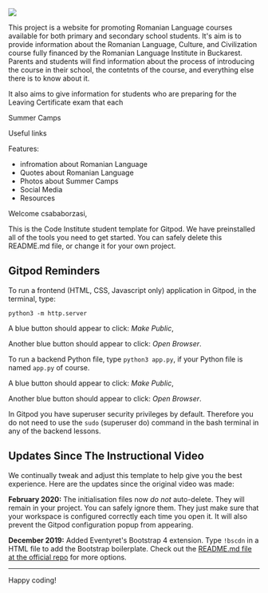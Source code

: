 <img src="https://codeinstitute.s3.amazonaws.com/fullstack/ci_logo_small.png" style="margin: 0;">





This project is a website for promoting Romanian Language courses available for both 
primary and secondary school students. It's aim is to provide information about the 
Romanian Language, Culture, and Civilization course fully financed by the Romanian 
Language Institute in Buckarest. Parents and students will find information about
the process of introducing the course in their school, the contetnts of the course, 
and everything else there is to know about it. 

It also aims to give information for students who are preparing for the Leaving
Certificate exam that each 

Summer Camps

Useful links



Features:
- infromation about Romanian Language
- Quotes about Romanian Language
- Photos about Summer Camps
- Social Media
- Resources














Welcome csababorzasi,

This is the Code Institute student template for Gitpod. We have preinstalled all of the tools you need to get started. You can safely delete this README.md file, or change it for your own project.

## Gitpod Reminders

To run a frontend (HTML, CSS, Javascript only) application in Gitpod, in the terminal, type:

`python3 -m http.server`

A blue button should appear to click: *Make Public*,

Another blue button should appear to click: *Open Browser*.

To run a backend Python file, type `python3 app.py`, if your Python file is named `app.py` of course.

A blue button should appear to click: *Make Public*,

Another blue button should appear to click: *Open Browser*.

In Gitpod you have superuser security privileges by default. Therefore you do not need to use the `sudo` (superuser do) command in the bash terminal in any of the backend lessons.

## Updates Since The Instructional Video

We continually tweak and adjust this template to help give you the best experience. Here are the updates since the original video was made:

**February 2020:** The initialisation files now _do not_ auto-delete. They will remain in your project. You can safely ignore them. They just make sure that your workspace is configured correctly each time you open it. It will also prevent the Gitpod configuration popup from appearing.

**December 2019:** Added Eventyret's Bootstrap 4 extension. Type `!bscdn` in a HTML file to add the Bootstrap boilerplate. Check out the <a href="https://github.com/Eventyret/vscode-bcdn" target="_blank">README.md file at the official repo</a> for more options.

--------

Happy coding!
